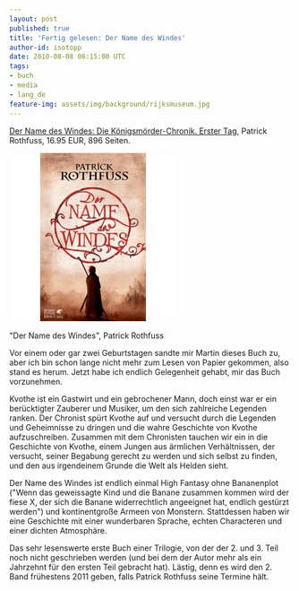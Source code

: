 ```yaml
---
layout: post
published: true
title: 'Fertig gelesen: Der Name des Windes'
author-id: isotopp
date: 2010-08-08 06:15:00 UTC
tags:
- buch
- media
- lang_de
feature-img: assets/img/background/rijksmuseum.jpg
---
```

[Der Name des Windes: Die Königsmörder-Chronik. Erster Tag](http://www.amazon.de/Name-Windes-Die-Königsmörder-Chronik-Erster/dp/3608938788/kristiankohntopp),
Patrick Rothfuss, 16.95 EUR, 896 Seiten.

![](/uploads/name_des_windes.jpg)

"Der Name des Windes", Patrick Rothfuss

Vor einem oder gar zwei Geburtstagen sandte mir Martin dieses Buch zu, aber
ich bin schon lange nicht mehr zum Lesen von Papier gekommen, also stand es
herum. Jetzt habe ich endlich Gelegenheit gehabt, mir das Buch vorzunehmen.

Kvothe ist ein Gastwirt und ein gebrochener Mann, doch einst war er ein
berücktigter Zauberer und Musiker, um den sich zahlreiche Legenden ranken.
Der Chronist spürt Kvothe auf und versucht durch die Legenden und
Geheimnisse zu dringen und die wahre Geschichte von Kvothe aufzuschreiben.
Zusammen mit dem Chronisten tauchen wir ein in die Geschichte von Kvothe,
einem Jungen aus ärmlichen Verhältnissen, der versucht, seiner Begabung
gerecht zu werden und sich selbst zu finden, und den aus irgendeinem Grunde
die Welt als Helden sieht.

Der Name des Windes ist endlich einmal High Fantasy ohne Bananenplot ("Wenn
das geweissagte Kind und die Banane zusammen kommen wird der fiese X, der
sich die Banane widerrechtlich angeeignet hat, endlich gestürzt werden") und
kontinentgroße Armeen von Monstern. Stattdessen haben wir eine Geschichte
mit einer wunderbaren Sprache, echten Characteren und einer dichten
Atmosphäre.

Das sehr lesenswerte erste Buch einer Trilogie, von der der 2. und 3. Teil
noch nicht geschrieben werden (und bei dem der Autor mehr als ein Jahrzehnt
für den ersten Teil gebracht hat). Lästig, denn es wird den 2. Band
frühestens 2011 geben, falls Patrick Rothfuss seine Termine hält.
